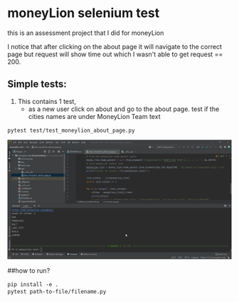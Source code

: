 # moneyLion selenium test 
this is an assessment project that I did for moneyLion

I notice that after clicking on the about page it will navigate to the correct page but request will show time out which I wasn't able to get request == 200.
## Simple tests:
1. This contains 1 test, 
    - as a new user click on about and go to the about page. test if the cities names are under MoneyLion Team text
   
```shell
pytest test/test_moneylion_about_page.py
```

![money-lion.gif](doc/money-lion.gif)

##how to run?

```
pip install -e . 
pytest path-to-file/filename.py
